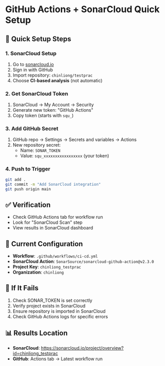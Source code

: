 # GitHub Actions + SonarCloud Quick Setup

## 🚀 Quick Setup Steps

### 1. SonarCloud Setup
1. Go to [sonarcloud.io](https://sonarcloud.io/)
2. Sign in with GitHub
3. Import repository: `chinliong/testprac`
4. Choose **CI-based analysis** (not automatic)

### 2. Get SonarCloud Token
1. SonarCloud → My Account → Security
2. Generate new token: "GitHub Actions"
3. Copy token (starts with `squ_`)

### 3. Add GitHub Secret
1. GitHub repo → Settings → Secrets and variables → Actions
2. New repository secret:
   - Name: `SONAR_TOKEN`
   - Value: `squ_xxxxxxxxxxxxxxxxx` (your token)

### 4. Push to Trigger
```bash
git add .
git commit -m "Add SonarCloud integration"
git push origin main
```

## ✅ Verification
- Check GitHub Actions tab for workflow run
- Look for "SonarCloud Scan" step
- View results in SonarCloud dashboard

## 🔧 Current Configuration
- **Workflow**: `.github/workflows/ci-cd.yml`
- **SonarCloud Action**: `SonarSource/sonarcloud-github-action@v2.3.0`
- **Project Key**: `chinliong_testprac`
- **Organization**: `chinliong`

## 🐛 If It Fails
1. Check SONAR_TOKEN is set correctly
2. Verify project exists in SonarCloud
3. Ensure repository is imported in SonarCloud
4. Check GitHub Actions logs for specific errors

## 📊 Results Location
- **SonarCloud**: https://sonarcloud.io/project/overview?id=chinliong_testprac
- **GitHub**: Actions tab → Latest workflow run
